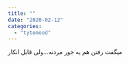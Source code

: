 ```yaml
---
title: ""
date: "2020-02-12"
categories: 
  - "tytomood"
---
```


میگفت رفتن هم یه جور مردنه...ولی قابل انکار
